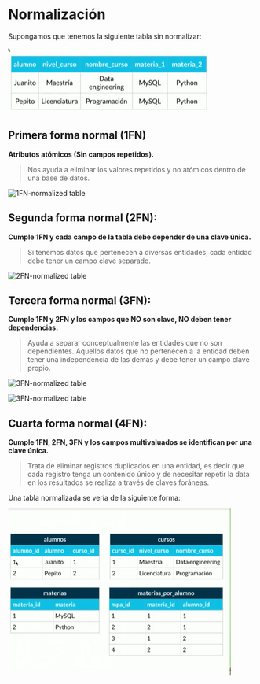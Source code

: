 # Normalización

Supongamos que tenemos la siguiente tabla  sin normalizar:

![non-normalized table](https://github.com/mickaelatarazaga/Dev-Notes/blob/main/assets/images/sql/non-normalized-table.png?raw=true)

## Primera forma normal (1FN) 

**Atributos atómicos (Sin campos repetidos).**

>Nos ayuda a eliminar los valores repetidos y no atómicos dentro de una base de datos.

![1FN-normalized table](https://static.platzi.com/media/user_upload/Captura%20de%20Pantalla%202019-04-30%20a%20la%28s%29%2017.30.27-e38ed9bb-5d10-4f2b-acdc-fa2fa45433d3.jpg)

## Segunda forma normal (2FN): 

**Cumple 1FN y cada campo de la tabla debe depender de una clave única.**

>Sí tenemos datos que pertenecen a diversas entidades, cada entidad debe tener un campo clave separado.

![2FN-normalized table](https://static.platzi.com/media/user_upload/Captura%20de%20Pantalla%202019-04-30%20a%20la%28s%29%2017.26.28-2a12f9b9-2f11-4a1d-9cb0-23c2595cc260.jpg)


## Tercera forma normal (3FN): 

**Cumple 1FN y 2FN y los campos que NO son clave, NO deben tener dependencias.**

>Ayuda a separar conceptualmente las entidades que no son dependientes. Aquellos datos que no pertenecen a la entidad deben tener una independencia de las demás y debe tener un campo clave propio.

![3FN-normalized table](https://static.platzi.com/media/user_upload/Captura%20de%20Pantalla%202019-04-30%20a%20la%28s%29%2017.27.43-92a1523a-c6fc-42e6-85fb-86dd87ee20af.jpg)

![3FN-normalized table](https://static.platzi.com/media/user_upload/Captura%20de%20Pantalla%202019-04-30%20a%20la%28s%29%2017.27.52-cb96ff88-e8f4-4957-8bbb-ded1cc6cf599.jpg)

## Cuarta forma normal (4FN): 

**Cumple 1FN, 2FN, 3FN y los campos multivaluados se identifican por una clave única.**

>Trata de eliminar registros duplicados en una entidad, es decir que cada registro tenga un contenido único y de necesitar repetir la data en los resultados se realiza a través de claves foráneas.

Una tabla normalizada se vería de la siguiente forma:

![normalized table](https://github.com/mickaelatarazaga/Dev-Notes/blob/main/assets/images/sql/normalized-tables.png?raw=true)

